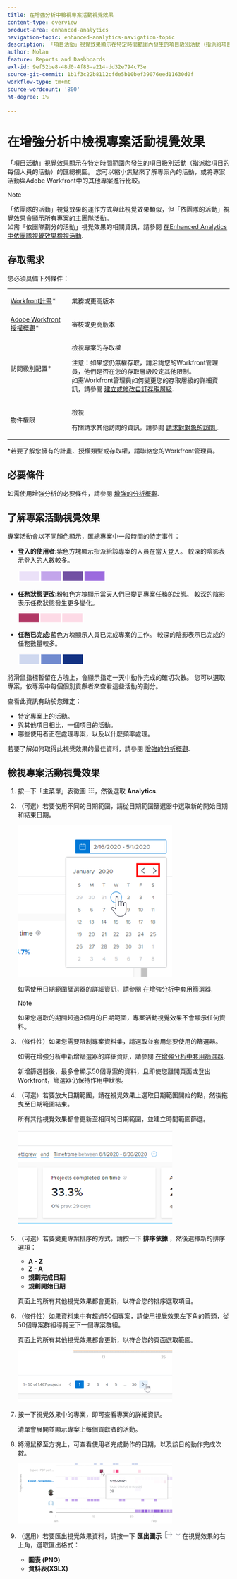 ```yaml
---
title: 在增強分析中檢視專案活動視覺效果
content-type: overview
product-area: enhanced-analytics
navigation-topic: enhanced-analytics-navigation-topic
description: 「項目活動」視覺效果顯示在特定時間範圍內發生的項目級別活動（指派給項目的每個人員的活動）的匯總視圖。 您可以縮小焦點來了解專案內的活動，或將專案活動與Adobe Workfront中的其他專案進行比較。
author: Nolan
feature: Reports and Dashboards
exl-id: 9ef52be8-48d0-4f83-a214-dd32e794c73e
source-git-commit: 1b1f3c22b8112cfde5b10bef39076eed11630d0f
workflow-type: tm+mt
source-wordcount: '800'
ht-degree: 1%

---
```


# 在增強分析中檢視專案活動視覺效果

「項目活動」視覺效果顯示在特定時間範圍內發生的項目級別活動（指派給項目的每個人員的活動）的匯總視圖。 您可以縮小焦點來了解專案內的活動，或將專案活動與Adobe Workfront中的其他專案進行比較。

>[!NOTE]
>
>「依團隊的活動」視覺效果的運作方式與此視覺效果類似，但「依團隊的活動」視覺效果會顯示所有專案的主團隊活動。\
>如需「依團隊劃分的活動」視覺效果的相關資訊，請參閱 [在Enhanced Analytics中依團隊視覺效果檢視活動](../enhanced-analytics/activity-by-team-overview.md).

<!--WRITER bad link; there is no Activity by Team.png
[![](assets/project-activity-350x114.png)](../Resources/Images/Analytics/Activity by Team.png)
-->

## 存取需求

您必須具備下列條件：

<table style="table-layout:auto"> 
 <col> 
 <col> 
 <tbody> 
  <tr> 
   <td role="rowheader"><a href="https://www.workfront.com/plans" target="_blank">Workfront計畫</a>*</td> 
   <td> <p>業務或更高版本</p> </td> 
  </tr> 
  <tr> 
   <td role="rowheader"><a href="../administration-and-setup/add-users/access-levels-and-object-permissions/wf-licenses.md" class="MCXref xref">Adobe Workfront授權概觀</a>*</td> 
   <td> <p>審核或更高版本</p> </td> 
  </tr> 
  <tr> 
   <td role="rowheader">訪問級別配置*</td> 
   <td> <p>檢視專案的存取權</p> <p>注意：如果您仍無權存取，請洽詢您的Workfront管理員，他們是否在您的存取層級設定其他限制。<br>如需Workfront管理員如何變更您的存取層級的詳細資訊，請參閱 <a href="../administration-and-setup/add-users/configure-and-grant-access/create-modify-access-levels.md" class="MCXref xref">建立或修改自訂存取層級</a>.</p> </td> 
  </tr> 
  <tr> 
   <td role="rowheader">物件權限</td> 
   <td> <p>檢視</p> <p>有關請求其他訪問的資訊，請參閱 <a href="../workfront-basics/grant-and-request-access-to-objects/request-access.md" class="MCXref xref">請求對對象的訪問 </a>.</p> </td> 
  </tr> 
 </tbody> 
</table>

&#42;若要了解您擁有的計畫、授權類型或存取權，請聯絡您的Workfront管理員。

## 必要條件

如需使用增強分析的必要條件，請參閱 [增強的分析概觀](../enhanced-analytics/enhanced-analytics-overview.md).

## 了解專案活動視覺效果

專案活動會以不同顏色顯示，匯總專案中一段時間的特定事件：

* **登入的使用者**:紫色方塊顯示指派給該專案的人員在當天登入。 較深的陰影表示登入的人數較多。

   ![](assets/project-activity-users-logged-in.png)

* **任務狀態更改**:粉紅色方塊顯示當天人們已變更專案任務的狀態。 較深的陰影表示任務狀態發生更多變化。

   ![](assets/project-activity-task-status-changes.png)

* **任務已完成**:藍色方塊顯示人員已完成專案的工作。 較深的陰影表示已完成的任務數量較多。

   ![](assets/project-activity-tasks-completed.png)

將滑鼠指標暫留在方塊上，會顯示指定一天中動作完成的確切次數。 您可以選取專案，依專案中每個個別貢獻者來查看這些活動的劃分。

查看此資訊有助於您確定：

* 特定專案上的活動。
* 與其他項目相比，一個項目的活動。
* 哪些使用者正在處理專案，以及以什麼頻率處理。

若要了解如何取得此視覺效果的最佳資料，請參閱 [增強的分析概觀](../enhanced-analytics/enhanced-analytics-overview.md).

## 檢視專案活動視覺效果

1. 按一下「主菜單」表徵圖 ![](assets/main-menu-icon-16x12.png)，然後選取 **Analytics**.
1. （可選）若要使用不同的日期範圍，請從日期範圍篩選器中選取新的開始日期和結束日期。

   ![](assets/filters-select-date-range-350x344.png)

   如需使用日期範圍篩選器的詳細資訊，請參閱 [在增強分析中套用篩選器](../enhanced-analytics/use-enhanced-analytics-filters.md).

   >[!NOTE]
   >
   >如果您選取的期間超過3個月的日期範圍，專案活動視覺效果不會顯示任何資料。

1. （條件性）如果您需要限制專案資料集，請選取並套用您要使用的篩選器。

   如需在增強分析中新增篩選器的詳細資訊，請參閱 [在增強分析中套用篩選器](../enhanced-analytics/use-enhanced-analytics-filters.md).

   新增篩選器後，最多會顯示50個專案的資料，且即使您離開頁面或登出Workfront，篩選器仍保持作用中狀態。

1. （可選）若要放大日期範圍，請在視覺效果上選取日期範圍開始的點，然後拖曳至日期範圍結束。

   所有其他視覺效果都會更新至相同的日期範圍，並建立時間範圍篩選。

   ![](assets/timeframe-filter-350x220.png)

1. （可選）若要變更專案排序的方式，請按一下 **排序依據** ，然後選擇新的排序選項：

   * **A - Z**
   * **Z - A**
   * **規劃完成日期**
   * **規劃開始日期**

   頁面上的所有其他視覺效果都會更新，以符合您的排序選取項目。

1. （條件性）如果資料集中有超過50個專案，請使用視覺效果左下角的箭頭，從50個專案群組導覽至下一個專案群組。

   頁面上的所有其他視覺效果都會更新，以符合您的頁面選取範圍。

   ![](assets/pagination-350x118.png)

1. 按一下視覺效果中的專案，即可查看專案的詳細資訊。

   清單會展開並顯示專案上每個貢獻者的活動。

1. 將滑鼠移至方塊上，可查看使用者完成動作的日期，以及該日的動作完成次數。

   ![](assets/project-activity-activity-pop-up-350x137.png)

1. （選用）若要匯出視覺效果資料，請按一下 **匯出圖示** ![](assets/export.png) 在視覺效果的右上角，選取匯出格式：

   * **圖表 (PNG)**
   * **資料表(XSLX)**

